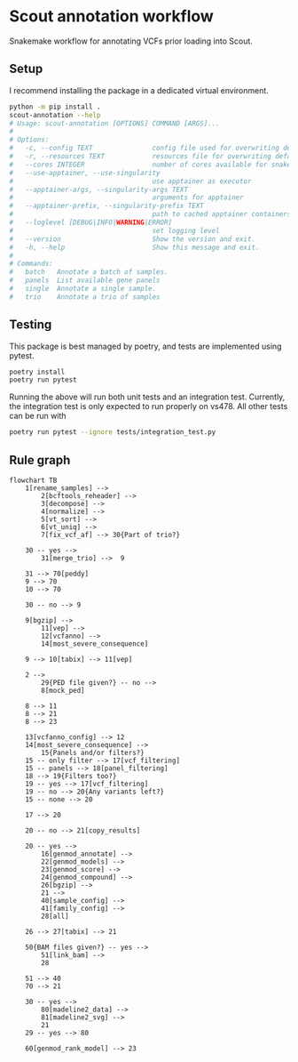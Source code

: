# Scout annotation workflow

Snakemake workflow for annotating VCFs prior loading into Scout.

## Setup

I recommend installing the package in a dedicated virtual environment.

```bash
python -m pip install .
scout-annotation --help
# Usage: scout-annotation [OPTIONS] COMMAND [ARGS]...
#
# Options:
#   -c, --config TEXT               config file used for overwriting defaults
#   -r, --resources TEXT            resources file for overwriting defaults
#   --cores INTEGER                 number of cores available for snakemake
#   --use-apptainer, --use-singularity
#                                   use apptainer as executor
#   --apptainer-args, --singularity-args TEXT
#                                   arguments for apptainer
#   --apptainer-prefix, --singularity-prefix TEXT
#                                   path to cached apptainer containers
#   --loglevel [DEBUG|INFO|WARNING|ERROR]
#                                   set logging level
#   --version                       Show the version and exit.
#   -h, --help                      Show this message and exit.
#
# Commands:
#   batch   Annotate a batch of samples.
#   panels  List available gene panels
#   single  Annotate a single sample.
#   trio    Annotate a trio of samples
```

## Testing

This package is best managed by poetry, and tests are implemented using pytest.

```bash
poetry install
poetry run pytest
```

Running the above will run both unit tests and an integration test.
Currently, the integration test is only expected to run properly on vs478.
All other tests can be run with

```bash
poetry run pytest --ignore tests/integration_test.py
```

## Rule graph

```mermaid
flowchart TB
    1[rename_samples] -->
        2[bcftools_reheader] -->
        3[decompose] -->
        4[normalize] -->
        5[vt_sort] -->
        6[vt_uniq] -->
        7[fix_vcf_af] --> 30{Part of trio?}

    30 -- yes -->
        31[merge_trio] -->  9

    31 --> 70[peddy]
    9 --> 70
    10 --> 70

    30 -- no --> 9

    9[bgzip] -->
        11[vep] -->
        12[vcfanno] -->
        14[most_severe_consequence]

    9 --> 10[tabix] --> 11[vep]

    2 -->
        29{PED file given?} -- no -->
        8[mock_ped]

    8 --> 11
    8 --> 21
    8 --> 23

    13[vcfanno_config] --> 12
    14[most_severe_consequence] -->
        15{Panels and/or filters?}
    15 -- only filter --> 17[vcf_filtering]
    15 -- panels --> 18[panel_filtering]
    18 --> 19{Filters too?}
    19 -- yes --> 17[vcf_filtering]
    19 -- no --> 20{Any variants left?}
    15 -- none --> 20

    17 --> 20

    20 -- no --> 21[copy_results]

    20 -- yes -->
        16[genmod_annotate] -->
        22[genmod_models] -->
        23[genmod_score] -->
        24[genmod_compound] -->
        26[bgzip] -->
        21 -->
        40[sample_config] -->
        41[family_config] -->
        28[all]

    26 --> 27[tabix] --> 21

    50{BAM files given?} -- yes -->
        51[link_bam] -->
        28

    51 --> 40
    70 --> 21

    30 -- yes -->
        80[madeline2_data] -->
        81[madeline2_svg] -->
        21
    29 -- yes --> 80

    60[genmod_rank_model] --> 23
```
